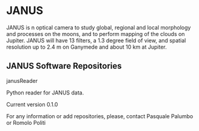 # JANUS


JANUS is n optical camera to study global, regional and local morphology and processes on the moons, and to perform mapping of the clouds on Jupiter.
JANUS will have 13 filters, a 1.3 degree field of view, and spatial resolution up to 2.4 m on Ganymede and about 10 km at Jupiter.


## JANUS Software Repositories

janusReader

Python reader for JANUS data.

Current version 0.1.0

For any information or add repositories, please, contact Pasquale Palumbo or Romolo Politi
